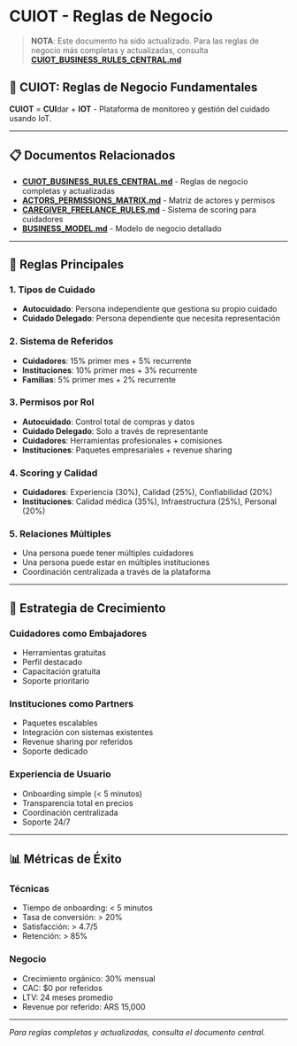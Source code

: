 # CUIOT - Reglas de Negocio

> **NOTA**: Este documento ha sido actualizado. Para las reglas de negocio más completas y actualizadas, consulta **[CUIOT_BUSINESS_RULES_CENTRAL.md](./CUIOT_BUSINESS_RULES_CENTRAL.md)**

## 🏥 **CUIOT: Reglas de Negocio Fundamentales**

**CUIOT** = **CUI**dar + **IOT** - Plataforma de monitoreo y gestión del cuidado usando IoT.

---

## 📋 **Documentos Relacionados**

- **[CUIOT_BUSINESS_RULES_CENTRAL.md](./CUIOT_BUSINESS_RULES_CENTRAL.md)** - Reglas de negocio completas y actualizadas
- **[ACTORS_PERMISSIONS_MATRIX.md](./ACTORS_PERMISSIONS_MATRIX.md)** - Matriz de actores y permisos
- **[CAREGIVER_FREELANCE_RULES.md](./CAREGIVER_FREELANCE_RULES.md)** - Sistema de scoring para cuidadores
- **[BUSINESS_MODEL.md](./BUSINESS_MODEL.md)** - Modelo de negocio detallado

---

## 🎯 **Reglas Principales**

### **1. Tipos de Cuidado**
- **Autocuidado**: Persona independiente que gestiona su propio cuidado
- **Cuidado Delegado**: Persona dependiente que necesita representación

### **2. Sistema de Referidos**
- **Cuidadores**: 15% primer mes + 5% recurrente
- **Instituciones**: 10% primer mes + 3% recurrente
- **Familias**: 5% primer mes + 2% recurrente

### **3. Permisos por Rol**
- **Autocuidado**: Control total de compras y datos
- **Cuidado Delegado**: Solo a través de representante
- **Cuidadores**: Herramientas profesionales + comisiones
- **Instituciones**: Paquetes empresariales + revenue sharing

### **4. Scoring y Calidad**
- **Cuidadores**: Experiencia (30%), Calidad (25%), Confiabilidad (20%)
- **Instituciones**: Calidad médica (35%), Infraestructura (25%), Personal (20%)

### **5. Relaciones Múltiples**
- Una persona puede tener múltiples cuidadores
- Una persona puede estar en múltiples instituciones
- Coordinación centralizada a través de la plataforma

---

## 🚀 **Estrategia de Crecimiento**

### **Cuidadores como Embajadores**
- Herramientas gratuitas
- Perfil destacado
- Capacitación gratuita
- Soporte prioritario

### **Instituciones como Partners**
- Paquetes escalables
- Integración con sistemas existentes
- Revenue sharing por referidos
- Soporte dedicado

### **Experiencia de Usuario**
- Onboarding simple (< 5 minutos)
- Transparencia total en precios
- Coordinación centralizada
- Soporte 24/7

---

## 📊 **Métricas de Éxito**

### **Técnicas**
- Tiempo de onboarding: < 5 minutos
- Tasa de conversión: > 20%
- Satisfacción: > 4.7/5
- Retención: > 85%

### **Negocio**
- Crecimiento orgánico: 30% mensual
- CAC: $0 por referidos
- LTV: 24 meses promedio
- Revenue por referido: ARS 15,000

---

*Para reglas completas y actualizadas, consulta el documento central.* 